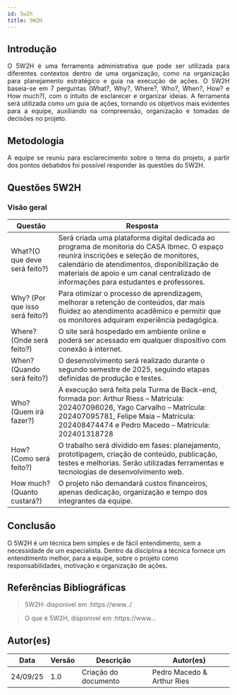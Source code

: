```yaml
---
id: 5w2h
title: 5W2H
---
```


## Introdução

<p align = "justify">
    O 5W2H é uma ferramenta administrativa  que pode ser utilizada para diferentes contextos dentro de uma organização, como na organização para planejamento estratégico e guia na execução de ações. O 5W2H baseia-se em 7 perguntas (What?, Why?, Where?, Who?, When?, How? e How much?), com o intuito de esclarecer e organizar ideias. A ferramenta será utilizada como um guia de ações, tornando os objetivos mais evidentes para a equipe, auxiliando na compreensão, organização e tomadas de decisões no projeto.
</p>

## Metodologia

<p align = "justify">
    A equipe se reuniu para esclarecimento sobre o tema do projeto, a partir dos pontos debatidos foi possível responder às questões do 5W2H.  
</p>


## Questões 5W2H

### Visão geral

|Questão|Resposta|
|-------|--------|
|What?(O que deve será feito?)|Será criada uma plataforma digital dedicada ao programa de monitoria do CASA Ibmec. O espaço reunirá inscrições e seleção de monitores, calendário de atendimentos, disponibilização de materiais de apoio e um canal centralizado de informações para estudantes e professores.|
|Why? (Por que isso será feito?)|Para otimizar o processo de aprendizagem, melhorar a retenção de conteúdos, dar mais fluidez ao atendimento acadêmico e permitir que os monitores adquiram experiência pedagógica.|
|Where? (Onde será feito?)|O site será hospedado em ambiente online e poderá ser acessado em qualquer dispositivo com conexão à internet.|
|When? (Quando será feito?)|O desenvolvimento será realizado durante o segundo semestre de 2025, seguindo etapas definidas de produção e testes.|
|Who? (Quem irá fazer?)|A execução será feita pela Turma de Back-end, formada por: Arthur Riess – Matrícula: 202407096026, Yago Carvalho – Matrícula: 202407095781, Felipe Maia – Matrícula: 202408474474 e Pedro Macedo – Matrícula: 202401318728|
|How? (Como será feito?)|O trabalho será dividido em fases: planejamento, prototipagem, criação de conteúdo, publicação, testes e melhorias. Serão utilizadas ferramentas e tecnologias de desenvolvimento web.|
|How much? (Quanto custará?)|O projeto não demandará custos financeiros, apenas dedicação, organização e tempo dos integrantes da equipe.|

## Conclusão

O 5W2H é um técnica bem simples e de fácil entendimento, sem a necessidade de um especialista. Dentro da disciplina a técnica fornece um entendimento melhor, para a equipe, sobre o projeto como responsabilidades, motivação e organização de ações.   
 
 
## Referências Bibliográficas
> 5W2H: disponivel em :https://www../

> O que é 5W2H, disponivel em :https://www...

## Autor(es)
| Data | Versão | Descrição | Autor(es) |
| -- | -- | -- | -- |
| 24/09/25 | 1.0 | Criação do documento | Pedro Macedo & Arthur Ries | 

